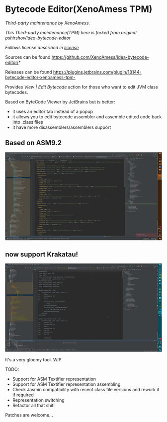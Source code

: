 # Bytecode Editor(XenoAmess TPM)

*Third-party maintenance by XenoAmess.*

*This Third-party maintenance(TPM) here is forked from
original [pshirshov/idea-bytecode-editor](https://github.com/pshirshov/idea-bytecode-editor)*

*Follows license described in [license](https://github.com/XenoAmess/idea-bytecode-editor/blob/master/LICENSE)*

Sources can be found https://github.com/XenoAmess/idea-bytecode-editor/*

Releases can be found https://plugins.jetbrains.com/plugin/18144-bytecode-editor-xenoamess-tpm-

Provides *View | Edit Bytecode* action for those who want to edit JVM class bytecodes.

Based on ByteCode Viewer by JetBrains but is better:

- it uses an editor tab instead of a popup
- it allows you to edit bytecode assembler and assemble edited code back into .class files</li>
- it have more disassemblers/assemblers support

## Based on ASM9.2

![demo.png](demo.png)

## now support Krakatau!

![demo_krakatau.png](demo_krakatau.png)

It's a very gloomy tool. WIP.

TODO:

- Support for ASM Textifier representation
- Support for ASM Textifier representation assembling
- Check Jasmin compatibility with recent class file versions and rework it if required
- Representation switching
- Refactor all that shit!

Patches are welcome...
